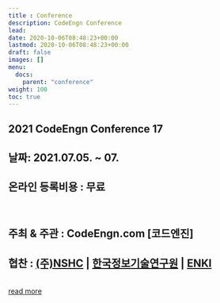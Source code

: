 ```yaml
---
title : Conference
description: CodeEngn Conference
lead:
date: 2020-10-06T08:48:23+00:00
lastmod: 2020-10-06T08:48:23+00:00
draft: false
images: []
menu:
  docs:
    parent: "conference"
weight: 100
toc: true
---
```


<section class="section container-fluid pb-2">
    <div class="col-lg-12 text-center">
      <h1 class="mt-0">2021 CodeEngn Conference 17</h1>
    </div>
    <div class="col-lg-9 col-xl-8 text-center">
        <h2 class="h4">날짜: 2021.07.05. ~ 07.</h2>
        <h2 class="h4">온라인 등록비용 : 무료</h2>
      <br />
        <h2 class="h4">주최 & 주관 : CodeEngn.com [코드엔진]</h2>
        <h2 class="h4">협찬 : <a href='https://www.nshc.net' target='_blank'>(주)NSHC</a> | <a href='https://kitri.re.kr' target='_blank'>한국정보기술연구원</a> | <a href='https://enki.co.kr' target='_blank'>ENKI</a></h2>
        <br />
      <a class="btn btn-primary btn-lg px-4 mb-2" href="{{ "conference/17/" | absURL }}" role="button">read more</a>
    </div>
</section>
